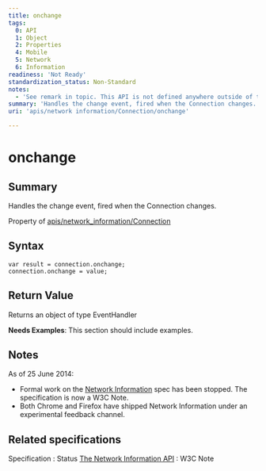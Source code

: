 ```yaml
---
title: onchange
tags:
  0: API
  1: Object
  2: Properties
  4: Mobile
  5: Network
  6: Information
readiness: 'Not Ready'
standardization_status: Non-Standard
notes:
  - 'See remark in topic. This API is not defined anywhere outside of the Network Information API W3C Note [1]. Also, this form lacks the specifications template.'
summary: 'Handles the change event, fired when the Connection changes.'
uri: 'apis/network information/Connection/onchange'

---
```

# onchange

## Summary

Handles the change event, fired when the Connection changes.

<span data-meta="applies_to" data-type="key">Property of <span data-type="value">[apis/network\_information/Connection](/apis/network_information/Connection)</span></span>

## Syntax

``` {.js}
var result = connection.onchange;
connection.onchange = value;
```

## Return Value

<span data-meta="return" data-type="key">Returns an object of type <span data-type="value">EventHandler</span></span>

**Needs Examples**: This section should include examples.

## Notes

As of 25 June 2014:

-   Formal work on the [Network Information](http://www.w3.org/TR/netinfo-api/) spec has been stopped. The specification is now a W3C Note.
-   Both Chrome and Firefox have shipped Network Information under an experimental feedback channel.

## Related specifications

Specification
:   Status
[The Network Information API](http://www.w3.org/TR/netinfo-api/)
:   W3C Note

